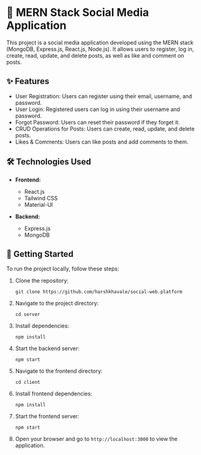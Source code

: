 # 🚀 MERN Stack Social Media Application

This project is a social media application developed using the MERN stack (MongoDB, Express.js, React.js, Node.js). It allows users to register, log in, create, read, update, and delete posts, as well as like and comment on posts.

## ✨ Features

- User Registration: Users can register using their email, username, and password.
- User Login: Registered users can log in using their username and password.
- Forgot Password: Users can reset their password if they forget it.
- CRUD Operations for Posts: Users can create, read, update, and delete posts.
- Likes & Comments: Users can like posts and add comments to them.

## 🛠️ Technologies Used

- **Frontend:**

  - React.js
  - Tailwind CSS
  - Material-UI

- **Backend:**
  - Express.js
  - MongoDB

## 🚦 Getting Started

To run the project locally, follow these steps:

1. Clone the repository:

   ```
   git clone https://github.com/harshkhavale/social-web.platform
   ```

2. Navigate to the project directory:

   ```
   cd server
   ```

3. Install dependencies:

   ```
   npm install
   ```

4. Start the backend server:

   ```
   npm start
   ```

5. Navigate to the frontend directory:

   ```
   cd client
   ```

6. Install frontend dependencies:

   ```
   npm install
   ```

7. Start the frontend server:

   ```
   npm start
   ```

8. Open your browser and go to `http://localhost:3000` to view the application.
